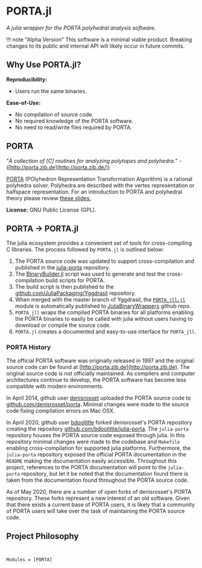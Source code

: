 # PORTA.jl

*A julia wrapper for the PORTA polyhedral analysis software.*

!!! note "Alpha Version"
    This software is a minimal viable product. Breaking changes to its
    public and internal API will likely occur in future commits.  

## Why Use PORTA.jl?

**Reproducibility:**
* Users run the same binaries.

**Ease-of-Use:**
* No compilation of source code.
* No required knowledge of the PORTA software.
* No need to read/write files required by PORTA.

## PORTA

"*A collection of [C] routines for analyzing polytopes and polyhedra.*" -([http://porta.zib.de](http://porta.zib.de/))

[PORTA](http://porta.zib.de/) (POlyhedron Representation Transformation Algorithm) is a rational polyhedra solver.
Polyhedra are described with the vertex representation or halfspace representation.
For an introduction to PORTA and polyhedral theory please review [these slides.](http://co-at-work.zib.de/berlin2009/downloads/2009-09-22/2009-09-22-0900-CR-AW-Introduction-Porta-Polymake.pdf)

**License:** GNU Public License (GPL).

## PORTA -> PORTA.jl

The julia ecosystem provides a convenient set of tools for cross-compiling C libraries.
The process followed by `PORTA.jl` is outlined below:

1. The PORTA source code was updated to support cross-compilation and published in the [julia-porta](https://github.com/bdoolittle/julia-porta) repository.
2. The [BinaryBuilder.jl](https://github.com/JuliaPackaging/BinaryBuilder.jl) script was used to generate and test the cross-compilation build scripts for PORTA.
3. The build script is then published to the [github.com/JuliaPackaging/Yggdrasil](https://github.com/JuliaPackaging/Yggdrasil/tree/master/P/PORTA) repository.
4. When merged with the master branch of Yggdrasil, the [`PORTA_jll.jl`](https://github.com/JuliaBinaryWrappers/PORTA_jll.jl) module is automatically published to [JuliaBinaryWrappers](https://github.com/JuliaBinaryWrappers/) github repo.
5. `PORTA_jll` wraps the compiled PORTA binaries for all platforms enabling the PORTA binaries to easily be called with julia without users having to download or compile the source code.
6. `PORTA.jl` creates a documented and easy-to-use interface for `PORTA_jll`.

### PORTA History

The official PORTA software was originally released in 1997 and the original source
code can be found at [http://porta.zib.de](http://porta.zib.de). The original
source code is not officially maintained. As compilers and computer architectures
continue to develop, the PORTA software has become less compatible with modern environments.

In April 2014, github user [denisrosset](https://github.com/denisrosset) uploaded the PORTA source code to [github.com/denisrosset/porta](https://github.com/denisrosset/porta).
Minimal changes were made to the source code fixing compilation errors on Mac OSX.

In April 2020, github user [bdoolittle](https://github.com/bdoolittle/) forked denisrosset's PORTA repository
creating the repository [github.com/bdoolittle/julia-porta](https://github.com/bdoolittle/julia-porta).
The `julia-porta` repository houses the PORTA source code exposed through julia.
In this repository minimal changes were made to the codebase and `Makefile` enabling
cross-compilation for supported julia platforms. Furthermore, the `julia-porta`
repository exposed the official PORTA documentation in the `README` making the
documentation easily accessible. Throughout this project, references to the PORTA
documentation will point to the `julia-porta` repository, but let it be noted that
the documentation found there is taken from the documentation found throughout
the PORTA source code.

As of May 2020, there are a number of open forks of denisrosset's PORTA repository.
These forks represent a new interest of an old software. Given that there exists
a current base of PORTA users, it is likely that a community of PORTA users will
take over the task of maintaining the PORTA source code.


## Project Philosophy

##

```@index
```

```@autodocs
Modules = [PORTA]
```
